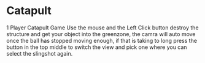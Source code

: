 # Catapult
1 Player Catapult Game
Use the mouse and the Left Click button destroy the structure and get your object into the greenzone, the camra will auto move once the ball has stopped moving enough, if that is taking to long press the button in the top middle to switch the view and pick one where you can select the slingshot again.
